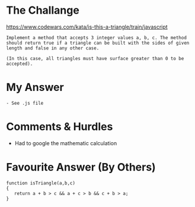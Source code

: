# The Challange

https://www.codewars.com/kata/is-this-a-triangle/train/javascript

```
Implement a method that accepts 3 integer values a, b, c. The method should return true if a triangle can be built with the sides of given length and false in any other case.

(In this case, all triangles must have surface greater than 0 to be accepted).
```

# My Answer

```
- See .js file
```

# Comments & Hurdles

- Had to google the mathematic calculation

# Favourite Answer (By Others)

```
function isTriangle(a,b,c)
{
   return a + b > c && a + c > b && c + b > a;
}
```
